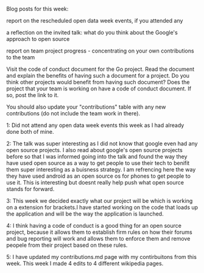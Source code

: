  
Blog posts for this week:

report on the rescheduled open data week events, if you attended any

a reflection on the invited talk: what do you think about the Google's approach to open source

report on team project progress - concentrating on your own contributions to the team

Visit the code of conduct document for the Go project. Read the document and explain the benefits of having such a document for a project.
Do you think other projects would benefit from having such document? Does the project that your team is working on have a code of conduct 
document. If so, post the link to it.

You should also update your "contributions" table with any new contributions (do not include the team work in there).


1: Did not attend any open data week events this week as I had already done both of mine.

2: The talk was super interesting as I did not know that google even had any open source projects. I also read about google's open source 
  projects before so that I was informed going into the talk and found the way they have used open source as a way to get people to use
  their tech to benifit them super interesting as a buisness strategy. I am refrencing here the way they have used android as an open 
  source os for phones to get people to use it. This is interesting but doesnt really help push what open source stands for forward.
  
3: This week we decided exactly what our project will be which is working on a extension for brackets.I have started working on the code
  that loads up the application and will be the way the application is launched.
  
4: I think having a code of conduct is a good thing for an open source project, because it allows them to establish firm rules on how their
  forums and bug reporting will work and allows them to enforce them and remove peopele from their project based on these rules.
  
5: I have updated my contributions.md page with my contirbuitons from this week. This week I made 4 edits to 4 different wikipedia pages.
